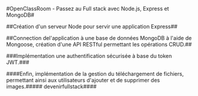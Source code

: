 #OpenClassRoom - Passez au Full stack avec Node.js, Express et MongoDB#

##Création d'un serveur Node pour servir une application Express##

##Connection del'application à une base de données MongoDB à l'aide de Mongoose, création d'une API RESTful permettant les opérations CRUD.##

###Implémentation une authentification sécurisée à base du token JWT.###

####Enfin, implémentation de la gestion du téléchargement de fichiers, permettant ainsi aux utilisateurs d'ajouter et de supprimer des images.##### devenirfullstack####
